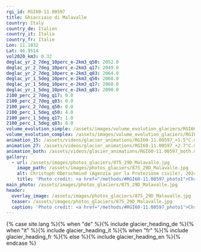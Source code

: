 ```yaml
---
rgi_id: RGI60-11.00597
title: Ghiacciaio di Malavalle
country: Italy
country_de: Italien
country_it: Italia
country_fr: Italie
Lon: 11.1832
Lat: 46.9514
vol2020_km3: 0.32
deglac_yr_2_7deg_10perc_e-2km3_q50: 2052.0
deglac_yr_2_7deg_10perc_e-2km3_q17: 2049.0
deglac_yr_2_7deg_10perc_e-2km3_q83: 2064.0
deglac_yr_1_5deg_10perc_e-2km3_q50: 2068.0
deglac_yr_1_5deg_10perc_e-2km3_q17: 2060.0
deglac_yr_1_5deg_10perc_e-2km3_q83: 2090.0
2100_perc_2_7deg_q17: 0.0
2100_perc_2_7deg_q83: 0.0
2100_perc_2_7deg_q50: 0.0
2100_perc_1_5deg_q50: 4.0
2100_perc_1_5deg_q17: 1.0
2100_perc_1_5deg_q83: 8.0
volume_evolution_simple: /assets/images/volume_evolution_glaciers/RGI60-11.00597_simple_en.png
volume_evolution_complex: /assets/images/volume_evolution_glaciers/RGI60-11.00597_complex_en.png
animation_15: /assets/videos/glacier_animations/RGI60-11.00597_+1.5°C.mp4
animation_27: /assets/videos/glacier_animations/RGI60-11.00597_+2.7°C.mp4
animation_both: /assets/videos/glacier_animations/RGI60-11.00597_both.mp4
gallery:
  - url: /assets/images/photos_glaciers/875_29D_Malavalle.jpg
    image_path: /assets/images/photos_glaciers/875_29D_Malavalle.jpg
    alt: Christoph Oberschmied (Agenzia per la Protezione civile), 2024
    title: 'Photo credit: <a href="/methods/#RGI60-11.00597_photo1">Christoph Oberschmied (Agenzia per la Protezione civile), 2024</a>'
main_photo: /assets/images/photos_glaciers/875_29D_Malavalle.jpg
header:
  overlay_image: /assets/images/photos_glaciers/875_29D_Malavalle.jpg
  teaser: /assets/images/photos_glaciers/875_29D_Malavalle.jpg
  caption: 'Photo credit: <a href="/methods/#RGI60-11.00597_photo1">Christoph Oberschmied (Agenzia per la Protezione civile), 2024</a>'
---
```

{% case site.lang %}{% when "de" %}{% include glacier_heading_de %}{% when "it" %}{% include glacier_heading_it %}{% when "fr" %}{% include glacier_heading_fr %}{% else %}{% include glacier_heading_en %}{% endcase %}